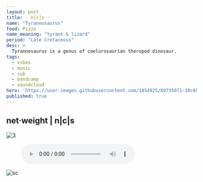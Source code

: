 ```yaml
---
layout: post
title: · n|c|s ·
name: "Tyrannosaurus"
food: Pizza
name_meaning: "tyrant & lizard"
period: "Late Cretaceous"
desc: >
  Tyrannosaurus is a genus of coelurosaurian theropod dinosaur.
tags:
  - vibes
  - music
  - sub
  - bandcamp
  - soundcloud
hero: 'https://user-images.githubusercontent.com/1854925/89735071-10c66180-da8a-11ea-8cf0-60f9febd4df5.png'
published: true
---
```

## net·weight | n|c|s
![3](https://user-images.githubusercontent.com/1854925/89745238-bd313380-dadc-11ea-8081-8657e4b38dbc.gif)

<figure>
    <audio
        controls
        src="/uploads/audio/01_Integration.m4a">Yah browser<code>is</code> balls.
    </audio>
</figure>

![sc](https://www.jmzx.uk/uploads/sc.png)
